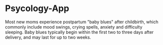 # Psycology-App
Most new moms experience postpartum "baby blues" after childbirth, which commonly include mood swings, crying spells, anxiety and difficulty sleeping. Baby blues typically begin within the first two to three days after delivery, and may last for up to two weeks.
